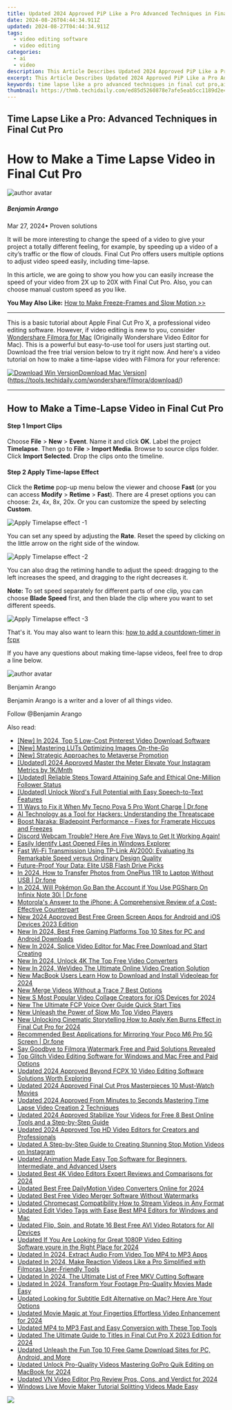 ```yaml
---
title: Updated 2024 Approved PiP Like a Pro Advanced Techniques in Final Cut Pro
date: 2024-08-26T04:44:34.911Z
updated: 2024-08-27T04:44:34.911Z
tags: 
  - video editing software
  - video editing
categories: 
  - ai
  - video
description: This Article Describes Updated 2024 Approved PiP Like a Pro Advanced Techniques in Final Cut Pro
excerpt: This Article Describes Updated 2024 Approved PiP Like a Pro Advanced Techniques in Final Cut Pro
keywords: time lapse like a pro advanced techniques in final cut pro,ai animation jump cut like a pro advanced editing techniques in fcpx,blur like a pro advanced motion blur techniques in final cut pro,elevate your visuals advanced slideshow techniques in final cut pro,transition like a pro 3 expert techniques in final cut pro,jump cut like a pro advanced editing techniques in fcpx,pip like a pro advanced techniques in final cut pro
thumbnail: https://thmb.techidaily.com/ed85d5260878e7afe5eab5cc1189d2e4580a5c9f5e7d77e30ca04d5bf449b804.jpg
---
```


## Time Lapse Like a Pro: Advanced Techniques in Final Cut Pro

# How to Make a Time Lapse Video in Final Cut Pro

![author avatar](https://images.wondershare.com/filmora/article-images/benjamin-arango-author.jpg)

##### Benjamin Arango

 Mar 27, 2024• Proven solutions

It will be more interesting to change the speed of a video to give your project a totally different feeling, for example, by speeding up a video of a city’s traffic or the flow of clouds. Final Cut Pro offers users multiple options to adjust video speed easily, including time-lapse.

In this article, we are going to show you how you can easily increase the speed of your video from 2X up to 20X with Final Cut Pro. Also, you can choose manual custom speed as you like.

**You May Also Like:** [How to Make Freeze-Frames and Slow Motion >>](https://tools.techidaily.com/wondershare/filmora/download/)

---

This is a basic tutorial about Apple Final Cut Pro X, a professional video editing software. However, if video editing is new to you, consider [Wondershare Filmora for Mac](https://tools.techidaily.com/wondershare/filmora/download/) (Originally Wondershare Video Editor for Mac). This is a powerful but easy-to-use tool for users just starting out. Download the free trial version below to try it right now. And here's a video tutorial on how to make a time-lapse video with Filmora for your reference:

[![Download Win Version](https://images.wondershare.com/filmora/guide/download-btn-win.jpg)](https://tools.techidaily.com/wondershare/filmora/download/)[Download Mac Version](https://images.wondershare.com/filmora/guide/download-btn-mac.jpg)](https://tools.techidaily.com/wondershare/filmora/download/)

---

## How to Make a Time-Lapse Video in Final Cut Pro

#### Step 1 Import Clips

Choose **File** \> **New** \> **Event**. Name it and click **OK**. Label the project **Timelapse**. Then go to **File** \> **Import Media**. Browse to source clips folder. Click **Import Selected**. Drop the clips onto the timeline.

#### Step 2 Apply Time-lapse Effect

Click the **Retime** pop-up menu below the viewer and choose **Fast** (or you can access **Modify** \> **Retime** \> **Fast**). There are 4 preset options you can choose: 2x, 4x, 8x, 20x. Or you can customize the speed by selecting **Custom**.

![ Apply Timelapse effect -1](https://images.wondershare.com/filmora/article-images/timelapse-in-fcp-1.png)

You can set any speed by adjusting the **Rate**. Reset the speed by clicking on the little arrow on the right side of the window.

![ Apply Timelapse effect -2](https://images.wondershare.com/filmora/article-images/timelapse-in-fcp-3.png)

You can also drag the retiming handle to adjust the speed: dragging to the left increases the speed, and dragging to the right decreases it.

**Note:** To set speed separately for different parts of one clip, you can choose **Blade Speed** first, and then blade the clip where you want to set different speeds.

![ Apply Timelapse effect -3](https://images.wondershare.com/filmora/article-images/timelapse-in-fcp-4.png)

That's it. You may also want to learn this: [how to add a countdown-timer in fcpx](https://tools.techidaily.com/wondershare/filmora/download/)

If you have any questions about making time-lapse videos, feel free to drop a line below.

![author avatar](https://images.wondershare.com/filmora/article-images/benjamin-arango-author.jpg)

Benjamin Arango

Benjamin Arango is a writer and a lover of all things video.

Follow @Benjamin Arango

<span class="atpl-alsoreadstyle">Also read:</span>
<div><ul>
<li><a href="https://article-helps.techidaily.com/new-in-2024-top-5-low-cost-pinterest-video-download-software/"><u>[New] In 2024, Top 5 Low-Cost Pinterest Video Download Software</u></a></li>
<li><a href="https://extra-support.techidaily.com/new-mastering-luts-optimizing-images-on-the-go/"><u>[New] Mastering LUTs  Optimizing Images On-the-Go</u></a></li>
<li><a href="https://fox-info.techidaily.com/new-strategic-approaches-to-metaverse-promotion/"><u>[New] Strategic Approaches to Metaverse Promotion</u></a></li>
<li><a href="https://instagram-videos.techidaily.com/updated-2024-approved-master-the-meter-elevate-your-instagram-metrics-by-1kmnth/"><u>[Updated] 2024 Approved  Master the Meter  Elevate Your Instagram Metrics by 1K/Mnth</u></a></li>
<li><a href="https://facebook-video-share.techidaily.com/updated-reliable-steps-toward-attaining-safe-and-ethical-one-million-follower-status/"><u>[Updated] Reliable Steps Toward Attaining Safe and Ethical One-Million Follower Status</u></a></li>
<li><a href="https://some-approaches.techidaily.com/updated-unlock-words-full-potential-with-easy-speech-to-text-features/"><u>[Updated] Unlock Word's Full Potential with Easy Speech-to-Text Features</u></a></li>
<li><a href="https://howto.techidaily.com/11-ways-to-fix-it-when-my-tecno-pova-5-pro-wont-charge-drfone-by-drfone-fix-android-problems-fix-android-problems/"><u>11 Ways to Fix it When My Tecno Pova 5 Pro Wont Charge | Dr.fone</u></a></li>
<li><a href="https://tech-hub.techidaily.com/ai-technology-as-a-tool-for-hackers-understanding-the-threatscape/"><u>AI Technology as a Tool for Hackers: Understanding the Threatscape</u></a></li>
<li><a href="https://win-able.techidaily.com/boost-naraka-bladepoint-performance-fixes-for-framerate-hiccups-and-freezes/"><u>Boost Naraka: Bladepoint Performance – Fixes for Framerate Hiccups and Freezes</u></a></li>
<li><a href="https://program-issues.techidaily.com/1722998260664-discord-webcam-trouble-here-are-five-ways-to-get-it-working-again/"><u>Discord Webcam Trouble? Here Are Five Ways to Get It Working Again!</u></a></li>
<li><a href="https://windows11.techidaily.com/easily-identify-last-opened-files-in-windows-explorer/"><u>Easily Identify Last Opened Files in Windows Explorer</u></a></li>
<li><a href="https://buynow-tips.techidaily.com/fast-wi-fi-transmission-using-tp-link-av2000-evaluating-its-remarkable-speed-versus-ordinary-design-quality/"><u>Fast Wi-Fi Transmission Using TP-Link AV2000: Evaluating Its Remarkable Speed versus Ordinary Design Quality</u></a></li>
<li><a href="https://buynow-info.techidaily.com/future-proof-your-data-elite-usb-flash-drive-picks/"><u>Future-Proof Your Data: Elite USB Flash Drive Picks</u></a></li>
<li><a href="https://android-transfer.techidaily.com/in-2024-how-to-transfer-photos-from-oneplus-11r-to-laptop-without-usb-drfone-by-drfone-transfer-from-android-transfer-from-android/"><u>In 2024, How to Transfer Photos from OnePlus 11R to Laptop Without USB | Dr.fone</u></a></li>
<li><a href="https://android-pokemon-go.techidaily.com/in-2024-will-pokemon-go-ban-the-account-if-you-use-pgsharp-on-infinix-note-30i-drfone-by-drfone-virtual-android/"><u>In 2024, Will Pokémon Go Ban the Account if You Use PGSharp On Infinix Note 30i | Dr.fone</u></a></li>
<li><a href="https://ai-driven-video-production.techidaily.com/motorolas-answer-to-the-iphone-a-comprehensive-review-of-a-cost-effective-counterpart/"><u>Motorola's Answer to the iPhone: A Comprehensive Review of a Cost-Effective Counterpart</u></a></li>
<li><a href="https://ai-video-apps.techidaily.com/new-2024-approved-best-free-green-screen-apps-for-android-and-ios-devices-2023-edition/"><u>New 2024 Approved Best Free Green Screen Apps for Android and iOS Devices 2023 Edition</u></a></li>
<li><a href="https://ai-driven-video-production.techidaily.com/new-in-2024-best-free-gaming-platforms-top-10-sites-for-pc-and-android-downloads/"><u>New In 2024, Best Free Gaming Platforms Top 10 Sites for PC and Android Downloads</u></a></li>
<li><a href="https://ai-driven-video-production.techidaily.com/new-in-2024-splice-video-editor-for-mac-free-download-and-start-creating/"><u>New In 2024, Splice Video Editor for Mac Free Download and Start Creating</u></a></li>
<li><a href="https://ai-driven-video-production.techidaily.com/new-in-2024-unlock-4k-the-top-free-video-converters/"><u>New In 2024, Unlock 4K The Top Free Video Converters</u></a></li>
<li><a href="https://ai-driven-video-production.techidaily.com/new-in-2024-wevideo-the-ultimate-online-video-creation-solution/"><u>New In 2024, WeVideo The Ultimate Online Video Creation Solution</u></a></li>
<li><a href="https://ai-driven-video-production.techidaily.com/new-macbook-users-learn-how-to-download-and-install-videoleap-for-2024/"><u>New MacBook Users Learn How to Download and Install Videoleap for 2024</u></a></li>
<li><a href="https://ai-driven-video-production.techidaily.com/new-merge-videos-without-a-trace-7-best-options/"><u>New Merge Videos Without a Trace 7 Best Options</u></a></li>
<li><a href="https://ai-driven-video-production.techidaily.com/new-s-most-popular-video-collage-creators-for-ios-devices-for-2024/"><u>New S Most Popular Video Collage Creators for iOS Devices for 2024</u></a></li>
<li><a href="https://ai-driven-video-production.techidaily.com/new-the-ultimate-fcp-voice-over-guide-quick-start-tips/"><u>New The Ultimate FCP Voice Over Guide Quick Start Tips</u></a></li>
<li><a href="https://ai-driven-video-production.techidaily.com/new-unleash-the-power-of-slow-mo-top-video-players/"><u>New Unleash the Power of Slow Mo Top Video Players</u></a></li>
<li><a href="https://ai-driven-video-production.techidaily.com/new-unlocking-cinematic-storytelling-how-to-apply-ken-burns-effect-in-final-cut-pro-for-2024/"><u>New Unlocking Cinematic Storytelling How to Apply Ken Burns Effect in Final Cut Pro for 2024</u></a></li>
<li><a href="https://screen-mirror.techidaily.com/recommended-best-applications-for-mirroring-your-poco-m6-pro-5g-screen-drfone-by-drfone-android/"><u>Recommended Best Applications for Mirroring Your Poco M6 Pro 5G Screen | Dr.fone</u></a></li>
<li><a href="https://ai-driven-video-production.techidaily.com/say-goodbye-to-filmora-watermark-free-and-paid-solutions-revealed/"><u>Say Goodbye to Filmora Watermark Free and Paid Solutions Revealed</u></a></li>
<li><a href="https://ai-driven-video-production.techidaily.com/top-glitch-video-editing-software-for-windows-and-mac-free-and-paid-options/"><u>Top Glitch Video Editing Software for Windows and Mac Free and Paid Options</u></a></li>
<li><a href="https://ai-driven-video-production.techidaily.com/updated-2024-approved-beyond-fcpx-10-video-editing-software-solutions-worth-exploring/"><u>Updated 2024 Approved Beyond FCPX 10 Video Editing Software Solutions Worth Exploring</u></a></li>
<li><a href="https://ai-driven-video-production.techidaily.com/updated-2024-approved-final-cut-pros-masterpieces-10-must-watch-movies/"><u>Updated 2024 Approved Final Cut Pros Masterpieces 10 Must-Watch Movies</u></a></li>
<li><a href="https://ai-driven-video-production.techidaily.com/updated-2024-approved-from-minutes-to-seconds-mastering-time-lapse-video-creation-2-techniques/"><u>Updated 2024 Approved From Minutes to Seconds Mastering Time Lapse Video Creation 2 Techniques</u></a></li>
<li><a href="https://ai-driven-video-production.techidaily.com/updated-2024-approved-stabilize-your-videos-for-free-8-best-online-tools-and-a-step-by-step-guide/"><u>Updated 2024 Approved Stabilize Your Videos for Free 8 Best Online Tools and a Step-by-Step Guide</u></a></li>
<li><a href="https://ai-driven-video-production.techidaily.com/updated-2024-approved-top-hd-video-editors-for-creators-and-professionals/"><u>Updated 2024 Approved Top HD Video Editors for Creators and Professionals</u></a></li>
<li><a href="https://ai-driven-video-production.techidaily.com/updated-a-step-by-step-guide-to-creating-stunning-stop-motion-videos-on-instagram/"><u>Updated A Step-by-Step Guide to Creating Stunning Stop Motion Videos on Instagram</u></a></li>
<li><a href="https://ai-driven-video-production.techidaily.com/updated-animation-made-easy-top-software-for-beginners-intermediate-and-advanced-users/"><u>Updated Animation Made Easy Top Software for Beginners, Intermediate, and Advanced Users</u></a></li>
<li><a href="https://ai-driven-video-production.techidaily.com/updated-best-4k-video-editors-expert-reviews-and-comparisons-for-2024/"><u>Updated Best 4K Video Editors Expert Reviews and Comparisons for 2024</u></a></li>
<li><a href="https://ai-driven-video-production.techidaily.com/updated-best-free-dailymotion-video-converters-online-for-2024/"><u>Updated Best Free DailyMotion Video Converters Online for 2024</u></a></li>
<li><a href="https://ai-driven-video-production.techidaily.com/updated-best-free-video-merger-software-without-watermarks/"><u>Updated Best Free Video Merger Software Without Watermarks</u></a></li>
<li><a href="https://ai-driven-video-production.techidaily.com/updated-chromecast-compatibility-how-to-stream-videos-in-any-format/"><u>Updated Chromecast Compatibility How to Stream Videos in Any Format</u></a></li>
<li><a href="https://ai-driven-video-production.techidaily.com/updated-edit-video-tags-with-ease-best-mp4-editors-for-windows-and-mac/"><u>Updated Edit Video Tags with Ease Best MP4 Editors for Windows and Mac</u></a></li>
<li><a href="https://ai-driven-video-production.techidaily.com/updated-flip-spin-and-rotate-16-best-free-avi-video-rotators-for-all-devices/"><u>Updated Flip, Spin, and Rotate 16 Best Free AVI Video Rotators for All Devices</u></a></li>
<li><a href="https://ai-driven-video-production.techidaily.com/updated-if-you-are-looking-for-great-1080p-video-editing-softwareyoure-in-the-right-place-for-2024/"><u>Updated If You Are Looking for Great 1080P Video Editing Software,youre in the Right Place for 2024</u></a></li>
<li><a href="https://ai-driven-video-production.techidaily.com/updated-in-2024-extract-audio-from-video-top-mp4-to-mp3-apps/"><u>Updated In 2024, Extract Audio From Video Top MP4 to MP3 Apps</u></a></li>
<li><a href="https://ai-driven-video-production.techidaily.com/updated-in-2024-make-reaction-videos-like-a-pro-simplified-with-filmoras-user-friendly-tools/"><u>Updated In 2024, Make Reaction Videos Like a Pro Simplified with Filmoras User-Friendly Tools</u></a></li>
<li><a href="https://ai-driven-video-production.techidaily.com/updated-in-2024-the-ultimate-list-of-free-mkv-cutting-software/"><u>Updated In 2024, The Ultimate List of Free MKV Cutting Software</u></a></li>
<li><a href="https://ai-driven-video-production.techidaily.com/updated-in-2024-transform-your-footage-pro-quality-movies-made-easy/"><u>Updated In 2024, Transform Your Footage Pro-Quality Movies Made Easy</u></a></li>
<li><a href="https://ai-driven-video-production.techidaily.com/updated-looking-for-subtitle-edit-alternative-on-mac-here-are-your-options/"><u>Updated Looking for Subtitle Edit Alternative on Mac? Here Are Your Options</u></a></li>
<li><a href="https://ai-driven-video-production.techidaily.com/updated-movie-magic-at-your-fingertips-effortless-video-enhancement-for-2024/"><u>Updated Movie Magic at Your Fingertips Effortless Video Enhancement for 2024</u></a></li>
<li><a href="https://ai-driven-video-production.techidaily.com/updated-mp4-to-mp3-fast-and-easy-conversion-with-these-top-tools/"><u>Updated MP4 to MP3 Fast and Easy Conversion with These Top Tools</u></a></li>
<li><a href="https://ai-driven-video-production.techidaily.com/updated-the-ultimate-guide-to-titles-in-final-cut-pro-x-2023-edition-for-2024/"><u>Updated The Ultimate Guide to Titles in Final Cut Pro X 2023 Edition for 2024</u></a></li>
<li><a href="https://ai-driven-video-production.techidaily.com/updated-unleash-the-fun-top-10-free-game-download-sites-for-pc-android-and-more/"><u>Updated Unleash the Fun Top 10 Free Game Download Sites for PC, Android, and More</u></a></li>
<li><a href="https://ai-driven-video-production.techidaily.com/updated-unlock-pro-quality-videos-mastering-gopro-quik-editing-on-macbook-for-2024/"><u>Updated Unlock Pro-Quality Videos Mastering GoPro Quik Editing on MacBook for 2024</u></a></li>
<li><a href="https://ai-driven-video-production.techidaily.com/updated-vn-video-editor-pro-review-pros-cons-and-verdict-for-2024/"><u>Updated VN Video Editor Pro Review Pros, Cons, and Verdict for 2024</u></a></li>
<li><a href="https://ai-driven-video-production.techidaily.com/windows-live-movie-maker-tutorial-splitting-videos-made-easy/"><u>Windows Live Movie Maker Tutorial Splitting Videos Made Easy</u></a></li>
</ul></div>

<ins class="adsbygoogle"
      style="display:block"
      data-ad-client="ca-pub-7571918770474297"
      data-ad-slot="8358498916"
      data-ad-format="auto"
      data-full-width-responsive="true"></ins>
<!-- affiliate ads begin -->
<a href="https://shop.systoolsgroup.com/affiliate.php?ACCOUNT=SYSTOOBY&AFFILIATE=108875&PATH=https%3A%2F%2Fwww.systoolsgroup.com%3FAFFILIATE%3D108875%26RESOURCE%3DSysTools%2BGmail%2BBackup"><img src="https://www.systoolsgroup.com/box/gmail-backup.png" border="0"></a>
<!-- affiliate ads end -->